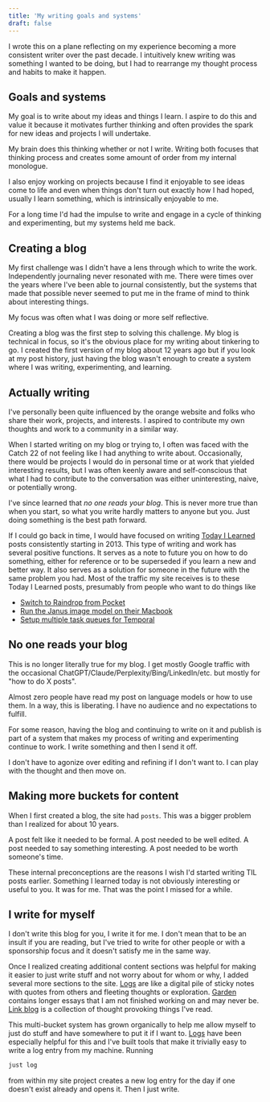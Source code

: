 ```yaml
---
title: 'My writing goals and systems'
draft: false
---
```


I wrote this on a plane reflecting on my experience becoming a more consistent writer over the past decade.
I intuitively knew writing was something I wanted to be doing, but I had to rearrange my thought process and habits to make it happen.

## Goals and systems

My goal is to write about my ideas and things I learn.
I aspire to do this and value it because it motivates further thinking and often provides the spark for new ideas and projects I will undertake.

My brain does this thinking whether or not I write.
Writing both focuses that thinking process and creates some amount of order from my internal monologue.

I also enjoy working on projects because I find it enjoyable to see ideas come to life and even when things don't turn out exactly how I had hoped, usually I learn something, which is intrinsically enjoyable to me.

For a long time I'd had the impulse to write and engage in a cycle of thinking and experimenting, but my systems held me back.

## Creating a blog

My first challenge was I didn't have a lens through which to write the work.
Independently journaling never resonated with me.
There were times over the years where I've been able to journal consistently, but the systems that made that possible never seemed to put me in the frame of mind to think about interesting things.

My focus was often what I was doing or more self reflective.

Creating a blog was the first step to solving this challenge.
My blog is technical in focus, so it's the obvious place for my writing about tinkering to go.
I created the first version of my blog about 12 years ago but if you look at my post history, just having the blog wasn't enough to create a system where I was writing, experimenting, and learning.

## Actually writing

I've personally been quite influenced by the orange website and folks who share their work, projects, and interests.
I aspired to contribute my own thoughts and work to a community in a similar way.

When I started writing on my blog or trying to, I often was faced with the Catch 22 of not feeling like I had anything to write about.
Occasionally, there would be projects I would do in personal time or at work that yielded interesting results, but I was often keenly aware and self-conscious that what I had to contribute to the conversation was either uninteresting, naive, or potentially wrong.

I've since learned that _no one reads your blog_.
This is never more true than when you start, so what you write hardly matters to anyone but you.
Just doing something is the best path forward.

If I could go back in time, I would have focused on writing [Today I Learned](/til) posts consistently starting in 2013.
This type of writing and work has several positive functions.
It serves as a note to future you on how to do something, either for reference or to be superseded if you learn a new and better way.
It also serves as a solution for someone in the future with the same problem you had.
Most of the traffic my site receives is to these Today I Learned posts, presumably from people who want to do things like

- [Switch to Raindrop from Pocket](/posts/2024/switching-from-pocket-to-raindrop)
- [Run the Janus image model on their Macbook](/til/deepseek/janus-pro-local)
- [Setup multiple task queues for Temporal](/til/temporal/using-multiple-task-queues)

## No one reads your blog

This is no longer literally true for my blog.
I get mostly Google traffic with the occasional ChatGPT/Claude/Perplexity/Bing/LinkedIn/etc. but mostly for "how to do X posts".

Almost zero people have read my post on language models or how to use them.
In a way, this is liberating.
I have no audience and no expectations to fulfill.

For some reason, having the blog and continuing to write on it and publish is part of a system that makes my process of writing and experimenting continue to work.
I write something and then I send it off.

I don't have to agonize over editing and refining if I don't want to.
I can play with the thought and then move on.

## Making more buckets for content

When I first created a blog, the site had `posts`.
This was a bigger problem than I realized for about 10 years.

A post felt like it needed to be formal.
A post needed to be well edited.
A post needed to say something interesting.
A post needed to be worth someone's time.

These internal preconceptions are the reasons I wish I'd started writing TIL posts earlier.
Something I learned today is not obviously interesting or useful to you.
It was for me.
That was the point I missed for a while.

## I write for myself

I don't write this blog for you, I write it for me.
I don't mean that to be an insult if you are reading, but I've tried to write for other people or with a sponsorship focus and it doesn't satisfy me in the same way.

Once I realized creating additional content sections was helpful for making it easier to just write stuff and not worry about for whom or why, I added several more sections to the site.
[Logs](/logs) are like a digital pile of sticky notes with quotes from others and fleeting thoughts or exploration.
[Garden](/garden) contains longer essays that I am not finished working on and may never be.
[Link blog](/feeds/link-blog) is a collection of thought provoking things I've read.

This multi-bucket system has grown organically to help me allow myself to just do stuff and have somewhere to put it if I want to.
[Logs](/logs) have been especially helpful for this and I've built tools that make it trivially easy to write a log entry from my machine.
Running

```sh
just log
```

from within my site project creates a new log entry for the day if one doesn't exist already and opens it.
Then I just write.
